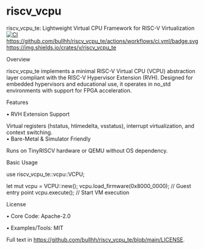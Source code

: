 # riscv_vcpu
riscv_vcpu_te: Lightweight Virtual CPU Framework for RISC-V Virtualization
[![CI](https://github.com/arceos-hypervisor/riscv_vcpu/actions/workflows/ci.yml/badge.svg?branch=master)](https://github.com/arceos-hypervisor/riscv_vcpu/actions/workflows/ci.yml)
https://github.com/bullhh/riscv_vcpu_te/actions/workflows/ci.yml/badge.svg
https://img.shields.io/crates/v/riscv_vcpu_te

Overview

riscv_vcpu_te implements a minimal RISC-V Virtual CPU (VCPU) abstraction layer compliant with the RISC-V Hypervisor Extension (RVH). Designed for embedded hypervisors and educational use, it operates in no_std environments with support for FPGA acceleration.

Features

• RVH Extension Support  

  Virtual registers (hstatus, htimedelta, vsstatus), interrupt virtualization, and context switching.  
• Bare-Metal & Simulator Friendly  

  Runs on TinyRISCV hardware or QEMU without OS dependency.  


Basic Usage

use riscv_vcpu_te::vcpu::VCPU;

let mut vcpu = VCPU::new();
vcpu.load_firmware(0x8000_0000); // Guest entry point
vcpu.execute(); // Start VM execution

  

License

• Core Code: Apache-2.0  

• Examples/Tools: MIT  

Full text in https://github.com/bullhh/riscv_vcpu_te/blob/main/LICENSE.  
